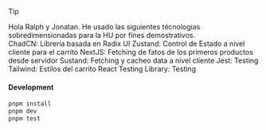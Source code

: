 > [!TIP]
> Hola Ralph y Jonatan.
> He usado las siguientes técnologias sobredimensionadas para la HU por fines demostrativos.\
> ChadCN: Librería basada en Radix UI
> Zustand: Control de Estado a nivel cliente para el carrito
> NextJS: Fetching de fatos de los primeros productos desde servidor
> Sustand: Fetching y cacheo data a nivel cliente
> Jest: Testing
> Tailwind: Estilos del carrito
> React Testing Library: Testing


#### Development

```sh
pnpm install
pnpm dev
pnpm test
```




